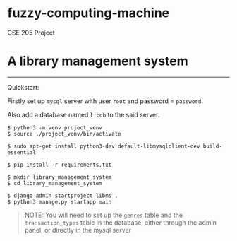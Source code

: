 # fuzzy-computing-machine
CSE 205 Project

# A library management system

---
Quickstart:

Firstly set up `mysql` server with user `root` and password = `password`.

Also add a database named `libdb` to the said server.

```console
$ python3 -m venv project_venv
$ source ./project_venv/bin/activate

$ sudo apt-get install python3-dev default-libmysqlclient-dev build-essential

$ pip install -r requirements.txt

$ mkdir library_management_system
$ cd library_management_system

$ django-admin startproject libms .
$ python3 manage.py startapp main

```
> NOTE: You will need to set up the `genres` table and the  `transaction_types` table in the database, either through the admin panel, or directly in the mysql server